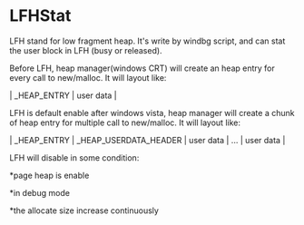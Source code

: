 # LFHStat

LFH stand for low fragment heap.
It's write by windbg script, and can stat the user block in LFH (busy or released).

Before LFH, heap manager(windows CRT) will create an heap entry for every call to new/malloc. It will layout like:

| _HEAP_ENTRY | user data |

LFH is default enable after windows vista, heap manager will create a chunk of heap entry for multiple call to new/malloc. It will layout like:

| _HEAP_ENTRY | _HEAP_USERDATA_HEADER | user data | ... | user data |

LFH will disable in some condition:

*page heap is enable

*in debug mode

*the allocate size increase continuously

